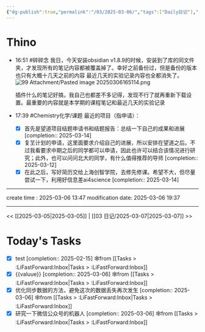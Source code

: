 ```yaml
---
{"dg-publish":true,"permalink":"/03/2025-03-06/","tags":["Daily日记"],"noteIcon":"","created":"2025-01-31T00:35","updated":"2025-07-01T13:38"}
---
```




# Thino
- 16:51 
    #碎碎念 
    我日，今天安装obsidian v1.8.9的时候，安装到了库的同文件夹，才发现所有的笔记内容都被覆盖掉了。幸好之前备份过，但是备份的版本也只有大概十几天之前的内容
    最近几天的实验记录内容也全都消失了。
    ![99 Attachment/Pasted image 20250306165114.png](/img/user/99%20Attachment/Pasted%20image%2020250306165114.png)
    
    插件什么的笔记好搞，我自己也都差不多记得，发现不行了就再重新下载设置。最重要的内容就是本学期的课程笔记和最近几天的实验记录 
- 17:39 
    #Chemistry化学/课题
    最近的项目（指申请）：
    - [x] 首先是望道项目结题申请书和结题报告：总结一下自己的成果和进展 [completion:: 2025-03-14]
    - [x] 复芏计划的申请，这里面要求介绍自己的进展，所以安排在望道之后。不过我看要求中期之后的同学都可以申请，因此也许可以结合该情况进行研究；此外，也可以问问北大的同学，有什么值得推荐的导师 [completion:: 2025-03-12]
     - [x] 在此之后，写好简历交给上海创智学院，去修先修课。希望不大，但尽量尝试一下，利用好信息差ai4science [completion:: 2025-03-14]

---
create time : 2025-03-06 13:47
modification date: 2025-03-06 19:37

---

<< [[2025-03-05\|2025-03-05]]  |  [[03 日记/2025-03-07\|2025-03-07]]  >>

# Today's Tasks

- [x] test  [completion:: 2025-02-15] 🕸️from [[Tasks > :LiFastForward:Inbox\|Tasks > :LiFastForward:Inbox]]
- [x] {{valuue}}  [completion:: 2025-03-06] 🕸️from [[Tasks > :LiFastForward:Inbox\|Tasks > :LiFastForward:Inbox]]
- [x] 优化同步数据的方法，避免这次的数据丢失再次发生  [completion:: 2025-03-06] 🕸️from [[Tasks > :LiFastForward:Inbox\|Tasks > :LiFastForward:Inbox]]
- [x] 研究一下微信公众号的机器人  [completion:: 2025-03-06] 🕸️from [[Tasks > :LiFastForward:Inbox\|Tasks > :LiFastForward:Inbox]]
